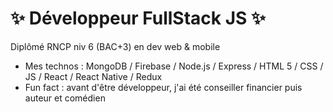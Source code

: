  # ✨ Développeur FullStack JS ✨  
Diplômé RNCP niv 6 (BAC+3) en dev web & mobile

- Mes technos : MongoDB / Firebase / Node.js / Express / HTML 5 / CSS / JS / React / React Native / Redux
- Fun fact : avant d'être développeur, j'ai été conseiller financier puis auteur et comédien
